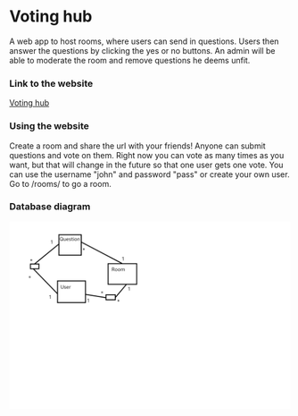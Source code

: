 # Voting hub

A web app to host rooms, where users can send in questions. Users then answer the questions by clicking the yes or no buttons. An admin will be able to moderate the room and remove questions he deems unfit.
### Link to the website

[Voting hub](https://tsoha-votinghub.herokuapp.com/)

### Using the website
Create a room and share the url with your friends! Anyone can submit questions and vote on them. Right now you can vote as many times as you want, but that will change in the future so that one user gets one vote. You can use the username "john" and password "pass" or create your own user. Go to /rooms/<number> to go a room. 

### Database diagram

![Database diagram](https://raw.githubusercontent.com/eerorant/voting-hub/master/documentation/diagram.png)

